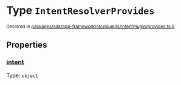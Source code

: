 # Type `IntentResolverProvides`
<sub>Declared in [packages/sdk/app-framework/src/plugins/IntentPlugin/provides.ts:9](https://github.com/dxos/dxos/blob/bfdd5a17b/packages/sdk/app-framework/src/plugins/IntentPlugin/provides.ts#L9)</sub>




## Properties
### [intent](https://github.com/dxos/dxos/blob/bfdd5a17b/packages/sdk/app-framework/src/plugins/IntentPlugin/provides.ts#L10)
Type: <code>object</code>






